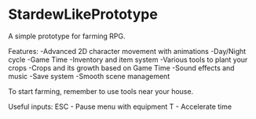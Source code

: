 # StardewLikePrototype

A simple prototype for farming RPG.

Features:
-Advanced 2D character movement with animations
-Day/Night cycle
-Game Time
-Inventory and item system
-Various tools to plant your crops
-Crops and its growth based on Game Time
-Sound effects and music
-Save system
-Smooth scene management 


To start farming, remember to use tools near your house.

Useful inputs:
ESC - Pause menu with equipment
T - Accelerate time
